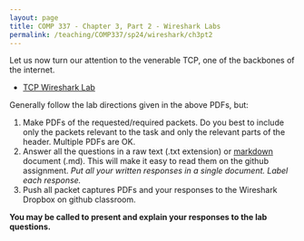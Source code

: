 ```yaml
---
layout: page
title: COMP 337 - Chapter 3, Part 2 - Wireshark Labs
permalink: /teaching/COMP337/sp24/wireshark/ch3pt2
---
```


Let us now turn our attention to the venerable TCP, one of the backbones of the internet. 

*   [TCP Wireshark Lab](http://www-net.cs.umass.edu/wireshark-labs/Wireshark_TCP_v8.0.pdf)

Generally follow the lab directions given in the above PDFs, but:
1.  Make PDFs of the requested/required packets. Do you best to include only the packets relevant to the task and only the relevant parts of the header. Multiple PDFs are OK. 
2.  Answer all the questions in a raw text (.txt extension) or [markdown](https://docs.github.com/en/get-started/writing-on-github/getting-started-with-writing-and-formatting-on-github/basic-writing-and-formatting-syntax) document (.md). This will make it easy to read them on the github assignment. *Put all your written responses in a single document. Label each response.*
3. Push all packet captures PDFs and your responses to the Wireshark Dropbox on github classroom. 

**You may be called to present and explain your responses to the lab questions.**
